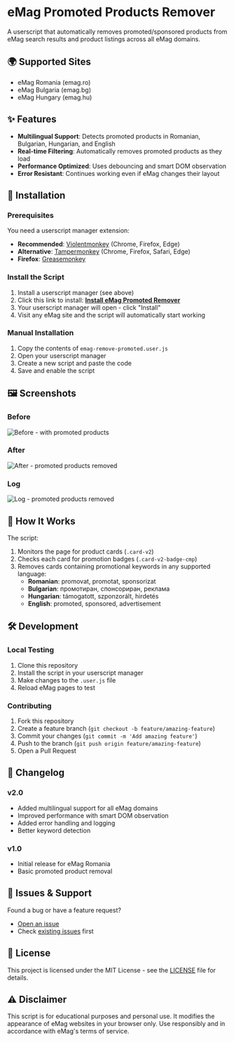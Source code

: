 # eMag Promoted Products Remover

A userscript that automatically removes promoted/sponsored products from eMag search results and product listings across all eMag domains.

## 🌍 Supported Sites

- eMag Romania (emag.ro)
- eMag Bulgaria (emag.bg) 
- eMag Hungary (emag.hu)

## ✨ Features

- **Multilingual Support**: Detects promoted products in Romanian, Bulgarian, Hungarian, and English
- **Real-time Filtering**: Automatically removes promoted products as they load
- **Performance Optimized**: Uses debouncing and smart DOM observation
- **Error Resistant**: Continues working even if eMag changes their layout

## 🚀 Installation

### Prerequisites
You need a userscript manager extension:
- **Recommended**: [Violentmonkey](https://violentmonkey.github.io/) (Chrome, Firefox, Edge)
- **Alternative**: [Tampermonkey](https://www.tampermonkey.net/) (Chrome, Firefox, Safari, Edge)
- **Firefox**: [Greasemonkey](https://addons.mozilla.org/firefox/addon/greasemonkey/)

### Install the Script
1. Install a userscript manager (see above)
2. Click this link to install: **[Install eMag Promoted Remover](https://raw.githubusercontent.com/Hillev/emag-remove-promoted/main/emag-remove-promoted.user.js)**
3. Your userscript manager will open - click "Install"
4. Visit any eMag site and the script will automatically start working

### Manual Installation
1. Copy the contents of `emag-remove-promoted.user.js`
2. Open your userscript manager
3. Create a new script and paste the code
4. Save and enable the script

## 🖼️ Screenshots

### Before
![Before - with promoted products](screenshots/before.png)

### After  
![After - promoted products removed](screenshots/after.png)

### Log 
![Log - promoted products removed](screenshots/log.png)

## 🔧 How It Works

The script:
1. Monitors the page for product cards (`.card-v2`)
2. Checks each card for promotion badges (`.card-v2-badge-cmp`)
3. Removes cards containing promotional keywords in any supported language:
   - **Romanian**: promovat, promotat, sponsorizat
   - **Bulgarian**: промотиран, спонсориран, реклама
   - **Hungarian**: támogatott, szponzorált, hirdetés
   - **English**: promoted, sponsored, advertisement

## 🛠️ Development

### Local Testing
1. Clone this repository
2. Install the script in your userscript manager
3. Make changes to the `.user.js` file
4. Reload eMag pages to test

### Contributing
1. Fork this repository
2. Create a feature branch (`git checkout -b feature/amazing-feature`)
3. Commit your changes (`git commit -m 'Add amazing feature'`)
4. Push to the branch (`git push origin feature/amazing-feature`)
5. Open a Pull Request

## 📝 Changelog

### v2.0
- Added multilingual support for all eMag domains
- Improved performance with smart DOM observation
- Added error handling and logging
- Better keyword detection

### v1.0
- Initial release for eMag Romania
- Basic promoted product removal

## 🐛 Issues & Support

Found a bug or have a feature request? 

- [Open an issue](https://github.com/Hillev/emag-remove-promoted/issues)
- Check [existing issues](https://github.com/Hillev/emag-remove-promoted/issues) first

## 📄 License

This project is licensed under the MIT License - see the [LICENSE](LICENSE) file for details.

## ⚠️ Disclaimer

This script is for educational purposes and personal use. It modifies the appearance of eMag websites in your browser only. Use responsibly and in accordance with eMag's terms of service.
